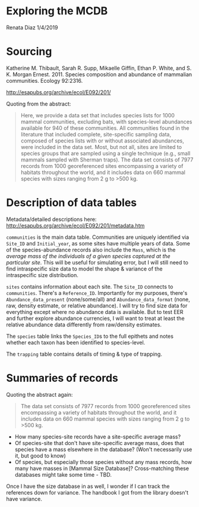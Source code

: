 Exploring the MCDB
================
Renata Diaz
1/4/2019

Sourcing
========

Katherine M. Thibault, Sarah R. Supp, Mikaelle Giffin, Ethan P. White, and S. K. Morgan Ernest. 2011. Species composition and abundance of mammalian communities. Ecology 92:2316.

<http://esapubs.org/archive/ecol/E092/201/>

Quoting from the abstract:

> Here, we provide a data set that includes species lists for 1000 mammal communities, excluding bats, with species-level abundances available for 940 of these communities. All communities found in the literature that included complete, site-specific sampling data, composed of species lists with or without associated abundances, were included in the data set. Most, but not all, sites are limited to species groups that are sampled using a single technique (e.g., small mammals sampled with Sherman traps). The data set consists of 7977 records from 1000 georeferenced sites encompassing a variety of habitats throughout the world, and it includes data on 660 mammal species with sizes ranging from 2 g to &gt;500 kg.

Description of data tables
==========================

Metadata/detailed descriptions here: <http://esapubs.org/archive/ecol/E092/201/metadata.htm>

`communities` is the main data table. Communities are uniquely identified via `Site_ID` and `Initial_year`, as some sites have multiple years of data. Some of the species-abundance records also include the `Mass`, which is the *average mass of the individuals of a given species captured at the particular site*. This will be useful for simulating error, but I will still need to find intraspecific size data to model the shape & variance of the intraspecific size distribution.

`sites` contains information about each site. The `Site_ID` connects to `communities`. There's a `Reference_ID`. Importantly for my purposes, there's `Abundance_data_present` (none/some/all) and `Abundance_data_format` (none, raw, density estimate, or relative abundance). I will try to find size data for everything except where no abundance data is available. But to test EER and further explore abundance currencies, I will want to treat at least the relative abundance data differently from raw/density estimates.

The `species` table links the `Species_ID`s to the full epithets and notes whether each taxon has been identified to species-level.

The `trapping` table contains details of timing & type of trapping.

Summaries of records
====================

Quoting the abstract again:

> The data set consists of 7977 records from 1000 georeferenced sites encompassing a variety of habitats throughout the world, and it includes data on 660 mammal species with sizes ranging from 2 g to &gt;500 kg.

-   How many species-site records have a site-specific average mass?
-   Of species-site that don't have site-specific average mass, does that species have a mass elsewhere in the database? (Won't necessarily use it, but good to know)
-   Of species, but especially those species without any mass records, how many have masses in \[Mammal Size Database\]? Cross-matching these databases might take some time - TBD.

Once I have the size database in as well, I wonder if I can track the references down for variance. The handbook I got from the library doesn't have variance.
